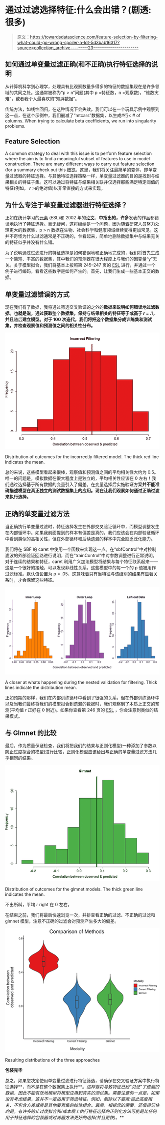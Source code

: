 # 通过过滤选择特征:什么会出错？(剧透:很多)

> 原文：<https://towardsdatascience.com/feature-selection-by-filtering-what-could-go-wrong-spoiler-a-lot-5d3bab16317?source=collection_archive---------23----------------------->

## 如何通过单变量过滤正确(和不正确)执行特征选择的说明

从计算机科学到心理学，处理具有比观察数量多得多的特征的数据集现在是许多领域的共同之处。这通常被称为“p > n”问题(其中 p =特征数，n =观察数)，“维数灾难”，或者我个人最喜欢的“短胖数据”。

传统方法，如线性回归，在这种情况下会失效。我们可以在一个玩具示例中观察到这一点，在这个示例中，我们删减了“mtcars”数据集，以生成#行< # of columns. When trying to calculate beta coefficients, we run into singularity problems.

## Feature Selection

A common strategy to deal with this issue is to perform feature selection where the aim is to find a meaningful subset of features to use in model construction. There are many different ways to carry out feature selection (for a summary check out this [概览](https://bookdown.org/max/FES/selection.html)。这里，我们将关注最简单的变体，即单变量过滤器的特征选择。与其他特征选择策略一样，单变量过滤器的目的是找到与结果相关的特征子集。这可以通过将特征与结果相关联并仅选择那些满足特定阈值的特征(例如， *r* >的绝对值)以非常直接的方式来实现。

## 为什么专注于单变量过滤器进行特征选择？

正如在统计学习的[元素](https://web.stanford.edu/~hastie/Papers/ESLII.pdf) (ESL)和 2002 年的[论文](https://www.pnas.org/content/99/10/6562.full)、**中指出的，许多**发表的作品都错误地执行了特征选择。毫无疑问，这将继续是一个问题，因为随着研究人员努力处理更大的数据集，p > n 数据在生物、社会科学和健康领域继续变得更加常见。这并不奇怪为什么过滤通常是不正确的，乍看起来，简单地删除数据集中与结果无关的特征似乎并没有什么错。

为了说明通过过滤进行的特征选择是如何错误地和正确地完成的，我们将首先生成一个简短、丰富的数据集，其中我们的预测器在很大程度上与我们的因变量“y”无关。关于模型拟合，我们将基本上按照第 245–247 页的 [ESL](https://web.stanford.edu/~hastie/Papers/ESLII.pdf) 进行，并通过一个例子进行编码，看看这些数字是如何产生的。首先，让我们生成一些基本正交的数据。

## 单变量过滤错误的方式

现在我们有了数据，我将通过筛选交叉验证的之外的**数据来说明如何错误地过滤数据。也就是说，通过获取**整个**数据集，保持与结果相关的特征等于或高于 *r* = .1，并且**随后**建立模型。对于 100 次迭代，我们将把这个数据集分成训练集和测试集，并检查观察值和预测值之间的相关性分布。**

![](img/ba94f8130726689e52ef6f88fbc1ac8f.png)

Distribution of outcomes for the incorrectly filtered model. The thick red line indicates the mean.

总的来说，这些模型看起来很棒，观察值和预测值之间的平均相关性大约为 0.5。唯一的问题是，模拟数据在很大程度上是独立的，平均相关性应该在 0 左右！我们通过选择基于所有数据的变量引入了偏差。在变量选择后实施验证方案**并不能准确描述模型在真正独立的测试数据集上的应用。现在让我们观察如何通过正确过滤来执行选择。**

## 正确的单变量过滤方法

当正确执行单变量过滤时，特征选择发生在外部交叉验证循环中，而模型调整发生在内部循环中。如果我前面提到的样本有偏差是真的，我们应该会在内部验证循环中看到类似的高相关性，但在外部循环和后续遗漏的样本中完全缺乏泛化能力。

我们将在 SBF 的 caret 中使用一个函数来实现这一点。在“sbfControl”中对控制滤波的外部验证回路进行说明，而在“trainControl”中对参数调整进行正常说明。对于连续的结果和特征，caret 利用广义加法模型将结果与每个特征联系起来——这是一个很好的接触，可以发现非线性关系。这些模型中的每一个的 p 值被用作过滤标准。默认值设置为 p = .05，这意味着只有当特征与该级别的结果有显著关系时，才会保留这些特征。

![](img/3d2a88d582374425539f2d8567dd1cad.png)

A closer at whats happening during the nested validation for filtering. Thick lines indicate the distribution mean.

正如预期的那样，我们在内部训练循环中看到了很强的关系，但在外部训练循环中以及当我们最终将我们的模型拟合到遗漏的数据时，我们观察到了本质上正交的预测(平均值 *r* 正好在 0 附近)。如果你查看第 246 页的 [ESL](https://web.stanford.edu/~hastie/Papers/ESLII.pdf) ，你会注意到类似的结果模式。

## 与 Glmnet 的比较

最后，作为质量保证检查，我们将把我们的结果与正则化模型(一种添加了参数以防止过度拟合的模型)进行比较，正则化模型应该给出与正确的单变量过滤方法几乎相同的结果。

![](img/40ef28542c46d1d49d489d8af2238fb4.png)

Distribution of outcomes for the glmnet models. The thick green line indicates the mean.

不出所料，平均 *r* right 在 0 左右。

在结束之前，我们将最后快速浏览一次，并排查看正确的过滤、不正确的过滤和 glmnet 模型，注意不正确的过滤会对预测产生多大的偏差。

![](img/813b06ea10fb6aaf8053361f5d7f39c3.png)

Resulting distributions of the three approaches

**包装完毕**

总之，如果您决定使用单变量过滤进行特征筛选，请确保在交叉验证方案中执行特征选择**，而不是在整个数据集上执行**。**这样做将导致特征已经“见证”了遗漏的数据，因此不能有效地模拟将模型应用到真实的测试集。需要注意的一点是，如果没有考虑结果，这并不一定适用于筛选特征*。例如，删除以下要素:彼此高度相关、不包含方差或者是其他要素集的线性组合。最后，根据您的需要，还值得记住的是，有许多防止过度拟合和/或本质上执行特征选择的正则化方法可能是比任何用于特征选择的包装器或过滤器方法更好的选择(并且更快)。***